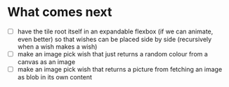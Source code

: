 
# What comes next

- [ ] have the tile root itself in an expandable flexbox (if we can animate, even better) so that
      wishes can be placed side by side (recursively when a wish makes a wish)
- [ ] make an image pick wish that just returns a random colour from a canvas as an image
- [ ] make an image pick wish that returns a picture from fetching an image as blob in its own content
